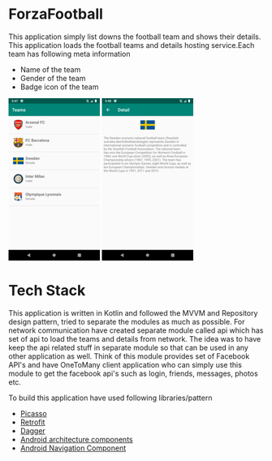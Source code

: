 # ForzaFootball
This application simply list downs the football team and shows their details.
This application loads the football teams and details hosting service.Each team has following meta information

  - Name of the team
  - Gender of the team
  - Badge icon of the team
  
 ![Alt text](/screenshots/team-list.png?raw=true "Teams") ![Alt text](/screenshots/team-detail.png?raw=true "Team Detail")
 
 
# Tech Stack
This application is written in Kotlin and followed the MVVM and Repository design pattern, tried to separate the modules as much as possible. For network communication have created separate module called api which has set of api to load the teams and details from network. The idea was to have keep the api related stuff in separate module so that can be used in any other application as well. Think of this module provides set of Facebook API's and have OneToMany client application who can simply use this module to get the facebook api's such as login, friends, messages, photos etc.  

To build this application have used following libraries/pattern
- [Picasso](https://square.github.io/picasso/)
- [Retrofit](https://square.github.io/retrofit/)
- [Dagger](https://google.github.io/dagger/android.html)
- [Android architecture components](https://developer.android.com/topic/libraries/architecture)
- [Android Navigation Component](https://developer.android.com/guide/navigation)
